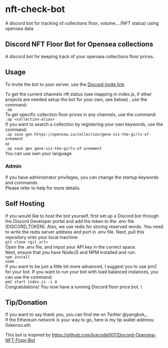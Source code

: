 # nft-check-bot

A discord bot for tracking of collections floor, volume....(NFT status) using opensea data  

## Discord NFT Floor Bot for Opensea collections

A discord bot for keeping track of your opensea collections floor prices.

## Usage

To Invite the bot to your server, use the [Discord invite link](https://discord.com/oauth2/authorize?client_id=1005705705069756466&permissions=274877933568&scope=bot).

To get the current channels nft status (see mapping in index.js, if other projects are needed setup the bot for your own, see below) , use the command: \
`.op` \
To get specific collection floor prices in any channels, use the command: \
`.op <collection-alias>` \
If you want to search a collection by registering your own keywords, use the command: \
`.op save gen https://opensea.io/collection/gene-sis-the-girls-of-armament` \
or \
`.op save gen gene-sis-the-girls-of-armament` \
You can use own your language.

### Admin

If you have administrator privileges, you can change the startup keywords and commands. \
Please refer to help for more details.

## Self Hosting

If you would like to host the bot yourself, first set up a Discord bot through the Discord Developer portal and add the token to the .env file (DISCORD_TOKEN). Also, we use redis for storing reserved words. You need to write the redis server address and port in .env file. Next, pull this repository onto your local machine: \
`git clone <git_url>` \
Open the .env file, and imput your API key in the correct space. \
Next, ensure that you have NodeJS and NPM installed and run: \
`npm install` \
`node .` \
If you want to be just a little bit more advanced, I suggest you to use pm2 for your bot. If you want to run your bot with load balanced instances, you can use the command: \
`pm2 start index.js -i 4` \
Congratulations! You now have a running Discord floor price bot. \

## Tip/Donation

If you want to say thank you, you can find me on Twitter @yangbok_. \
If the Ethereum network is your way to go, here is my tip wallet address: 0xkenzo.eth

This bot is inspired by https://github.com/luxcode007/Discord-Opensea-NFT-Floor-Bot
